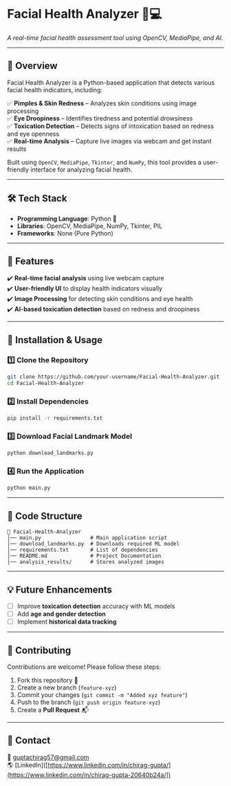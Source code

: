 # Facial Health Analyzer 🏥💻  
_A real-time facial health assessment tool using OpenCV, MediaPipe, and AI._

---

## 📌 Overview
Facial Health Analyzer is a Python-based application that detects various facial health indicators, including:

✅ **Pimples & Skin Redness** – Analyzes skin conditions using image processing  
✅ **Eye Droopiness** – Identifies tiredness and potential drowsiness  
✅ **Toxication Detection** – Detects signs of intoxication based on redness and eye openness  
✅ **Real-time Analysis** – Capture live images via webcam and get instant results  

Built using `OpenCV`, `MediaPipe`, `Tkinter`, and `NumPy`, this tool provides a user-friendly interface for analyzing facial health.

---

## 🛠️ Tech Stack
- **Programming Language**: Python 🐍  
- **Libraries**: OpenCV, MediaPipe, NumPy, Tkinter, PIL  
- **Frameworks**: None (Pure Python)  

---

## 🚀 Features
✔️ **Real-time facial analysis** using live webcam capture  
✔️ **User-friendly UI** to display health indicators visually  
✔️ **Image Processing** for detecting skin conditions and eye health  
✔️ **AI-based toxication detection** based on redness and droopiness  

---

## 📂 Installation & Usage
### 1️⃣ Clone the Repository
```bash
git clone https://github.com/your-username/Facial-Health-Analyzer.git
cd Facial-Health-Analyzer
```

### 2️⃣ Install Dependencies
```bash
pip install -r requirements.txt
```

### 3️⃣ Download Facial Landmark Model
```bash
python download_landmarks.py
```

### 4️⃣ Run the Application
```bash
python main.py
```

---

## 📜 Code Structure
```
📂 Facial-Health-Analyzer
│── main.py                # Main application script
│── download_landmarks.py  # Downloads required ML model
│── requirements.txt       # List of dependencies
│── README.md              # Project Documentation
│── analysis_results/      # Stores analyzed images
```

---

## 💡 Future Enhancements
- [ ] Improve **toxication detection** accuracy with ML models  
- [ ] Add **age and gender detection**  
- [ ] Implement **historical data tracking**  

---

## 🤝 Contributing
Contributions are welcome! Please follow these steps:  
1. Fork this repository 🍴  
2. Create a new branch (`feature-xyz`)  
3. Commit your changes (`git commit -m "Added xyz feature"`)  
4. Push to the branch (`git push origin feature-xyz`)  
5. Create a **Pull Request** 📬  

---


## 🙋 Contact
📧 guptachirag57@gmail.com  
🌎 [LinkedIn]([https://www.linkedin.com/in/chirag-gupta/](https://www.linkedin.com/in/chirag-gupta-20640b24a/])  
